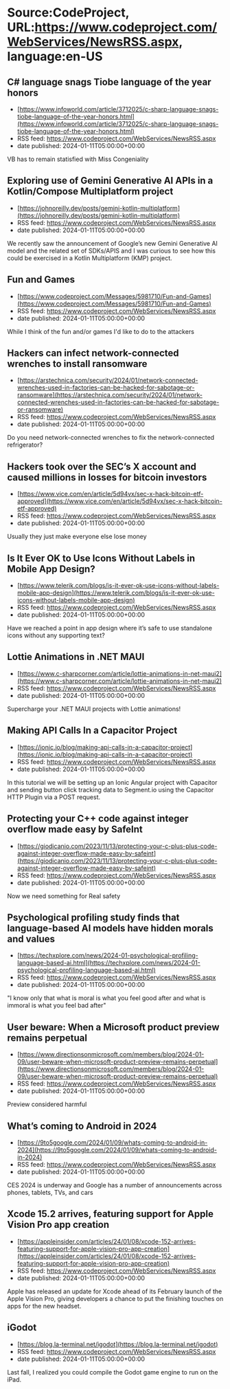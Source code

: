 # Source:CodeProject, URL:https://www.codeproject.com/WebServices/NewsRSS.aspx, language:en-US

## C# language snags Tiobe language of the year honors
 - [https://www.infoworld.com/article/3712025/c-sharp-language-snags-tiobe-language-of-the-year-honors.html](https://www.infoworld.com/article/3712025/c-sharp-language-snags-tiobe-language-of-the-year-honors.html)
 - RSS feed: https://www.codeproject.com/WebServices/NewsRSS.aspx
 - date published: 2024-01-11T05:00:00+00:00

VB has to remain statisfied with Miss Congeniality

## Exploring use of Gemini Generative AI APIs in a Kotlin/Compose Multiplatform project
 - [https://johnoreilly.dev/posts/gemini-kotlin-multiplatform](https://johnoreilly.dev/posts/gemini-kotlin-multiplatform)
 - RSS feed: https://www.codeproject.com/WebServices/NewsRSS.aspx
 - date published: 2024-01-11T05:00:00+00:00

We recently saw the announcement of Google’s new Gemini Generative AI model and the related set of SDKs/APIS and I was curious to see how this could be exercised in a Kotlin Multiplatform (KMP) project.

## Fun and Games
 - [https://www.codeproject.com/Messages/5981710/Fun-and-Games](https://www.codeproject.com/Messages/5981710/Fun-and-Games)
 - RSS feed: https://www.codeproject.com/WebServices/NewsRSS.aspx
 - date published: 2024-01-11T05:00:00+00:00

While I think of the fun and/or games I'd like to do to the attackers

## Hackers can infect network-connected wrenches to install ransomware
 - [https://arstechnica.com/security/2024/01/network-connected-wrenches-used-in-factories-can-be-hacked-for-sabotage-or-ransomware](https://arstechnica.com/security/2024/01/network-connected-wrenches-used-in-factories-can-be-hacked-for-sabotage-or-ransomware)
 - RSS feed: https://www.codeproject.com/WebServices/NewsRSS.aspx
 - date published: 2024-01-11T05:00:00+00:00

Do  you need network-connected wrenches to fix the network-connected refrigerator?

## Hackers took over the SEC’s X account and caused millions in losses for bitcoin investors
 - [https://www.vice.com/en/article/5d94vx/sec-x-hack-bitcoin-etf-approved](https://www.vice.com/en/article/5d94vx/sec-x-hack-bitcoin-etf-approved)
 - RSS feed: https://www.codeproject.com/WebServices/NewsRSS.aspx
 - date published: 2024-01-11T05:00:00+00:00

Usually they just make everyone else lose money

## Is It Ever OK to Use Icons Without Labels in Mobile App Design?
 - [https://www.telerik.com/blogs/is-it-ever-ok-use-icons-without-labels-mobile-app-design](https://www.telerik.com/blogs/is-it-ever-ok-use-icons-without-labels-mobile-app-design)
 - RSS feed: https://www.codeproject.com/WebServices/NewsRSS.aspx
 - date published: 2024-01-11T05:00:00+00:00

Have we reached a point in app design where it’s safe to use standalone icons without any supporting text?

## Lottie Animations in .NET MAUI
 - [https://www.c-sharpcorner.com/article/lottie-animations-in-net-maui2](https://www.c-sharpcorner.com/article/lottie-animations-in-net-maui2)
 - RSS feed: https://www.codeproject.com/WebServices/NewsRSS.aspx
 - date published: 2024-01-11T05:00:00+00:00

Supercharge your .NET MAUI projects with Lottie animations!

## Making API Calls In a Capacitor Project
 - [https://ionic.io/blog/making-api-calls-in-a-capacitor-project](https://ionic.io/blog/making-api-calls-in-a-capacitor-project)
 - RSS feed: https://www.codeproject.com/WebServices/NewsRSS.aspx
 - date published: 2024-01-11T05:00:00+00:00

In this tutorial we will be setting up an Ionic Angular project with Capacitor and sending button click tracking data to Segment.io using the Capacitor HTTP Plugin via a POST request.

## Protecting your C++ code against integer overflow made easy by SafeInt
 - [https://giodicanio.com/2023/11/13/protecting-your-c-plus-plus-code-against-integer-overflow-made-easy-by-safeint](https://giodicanio.com/2023/11/13/protecting-your-c-plus-plus-code-against-integer-overflow-made-easy-by-safeint)
 - RSS feed: https://www.codeproject.com/WebServices/NewsRSS.aspx
 - date published: 2024-01-11T05:00:00+00:00

Now we need something for Real safety

## Psychological profiling study finds that language-based AI models have hidden morals and values
 - [https://techxplore.com/news/2024-01-psychological-profiling-language-based-ai.html](https://techxplore.com/news/2024-01-psychological-profiling-language-based-ai.html)
 - RSS feed: https://www.codeproject.com/WebServices/NewsRSS.aspx
 - date published: 2024-01-11T05:00:00+00:00

"I know only that what is moral is what you feel good after and what is immoral is what you feel bad after"

## User beware: When a Microsoft product preview remains perpetual
 - [https://www.directionsonmicrosoft.com/members/blog/2024-01-09/user-beware-when-microsoft-product-preview-remains-perpetual](https://www.directionsonmicrosoft.com/members/blog/2024-01-09/user-beware-when-microsoft-product-preview-remains-perpetual)
 - RSS feed: https://www.codeproject.com/WebServices/NewsRSS.aspx
 - date published: 2024-01-11T05:00:00+00:00

Preview considered harmful

## What’s coming to Android in 2024
 - [https://9to5google.com/2024/01/09/whats-coming-to-android-in-2024](https://9to5google.com/2024/01/09/whats-coming-to-android-in-2024)
 - RSS feed: https://www.codeproject.com/WebServices/NewsRSS.aspx
 - date published: 2024-01-11T05:00:00+00:00

CES 2024 is underway and Google has a number of announcements across phones, tablets, TVs, and cars

## Xcode 15.2 arrives, featuring support for Apple Vision Pro app creation
 - [https://appleinsider.com/articles/24/01/08/xcode-152-arrives-featuring-support-for-apple-vision-pro-app-creation](https://appleinsider.com/articles/24/01/08/xcode-152-arrives-featuring-support-for-apple-vision-pro-app-creation)
 - RSS feed: https://www.codeproject.com/WebServices/NewsRSS.aspx
 - date published: 2024-01-11T05:00:00+00:00

Apple has released an update for Xcode ahead of its February launch of the Apple Vision Pro, giving developers a chance to put the finishing touches on apps for the new headset.

## iGodot
 - [https://blog.la-terminal.net/igodot](https://blog.la-terminal.net/igodot)
 - RSS feed: https://www.codeproject.com/WebServices/NewsRSS.aspx
 - date published: 2024-01-11T05:00:00+00:00

Last fall, I realized you could compile the Godot game engine to run on the iPad.

